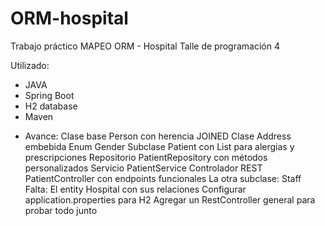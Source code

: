 # ORM-hospital

Trabajo práctico MAPEO ORM - Hospital
Talle de programación 4

Utilizado:
* JAVA
* Spring Boot
* H2 database
* Maven

- Avance: 
   Clase base Person con herencia JOINED
   Clase Address embebida
   Enum Gender
   Subclase Patient con List<String> para alergias y prescripciones
   Repositorio PatientRepository con métodos personalizados
   Servicio PatientService
   Controlador REST PatientController con endpoints funcionales
   La otra subclase: Staff
Falta: 
El entity Hospital con sus relaciones
Configurar application.properties para H2 
Agregar un RestController general para probar todo junto

